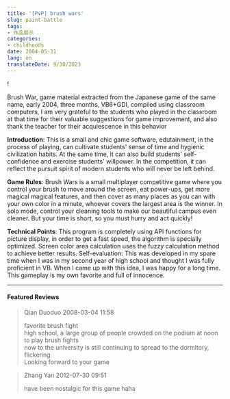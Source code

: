 ```yaml
---
title: '[PvP] brush wars'
slug: paint-battle
tags:
- 作品展示
categories:
- childhoods
date: 2004-05-31
lang: en
translateDate: 9/30/2023
---
```


! [](1.jpg)

Brush War, game material extracted from the Japanese game of the same name, early 2004, three months, VB6+GDI, compiled using classroom computers,
I am very grateful to the students who played in the classroom at that time for their valuable suggestions for game improvement, and also thank the teacher for their acquiescence in this behavior

**Introduction**: This is a small and chic game software, edutainment, in the process of playing, can cultivate students' sense of time and hygienic civilization habits. At the same time, it can also build students' self-confidence and exercise students' willpower. In the competition, it can reflect the pursuit spirit of modern students who will never be left behind.

**Game Rules**: Brush Wars is a small multiplayer competitive game where you control your brush to move around the screen, eat power-ups, get more magical magical features, and then cover as many places as you can with your own color in a minute, whoever covers the largest area is the winner. In solo mode, control your cleaning tools to make our beautiful campus even cleaner. But your time is short, so you must hurry and act quickly!

**Technical Points**: This program is completely using API functions for picture display, in order to get a fast speed, the algorithm is specially optimized. Screen color area calculation uses the fuzzy calculation method to achieve better results.
Self-evaluation: This was developed in my spare time when I was in my second year of high school and thought I was fully proficient in VB. When I came up with this idea, I was happy for a long time. This gameplay is my own favorite and full of innocence.

---
#### Featured Reviews

> Qian Duoduo 2008-03-04 11:58
>
> favorite brush fight
> \
> high school, a large group of people crowded on the podium at noon to play brush fights
> \
> now to the university is still continuing to spread to the dormitory, flickering
> \
> Looking forward to your game

> Zhang Yan 2012-07-30 09:51
>
> have been nostalgic for this game haha
